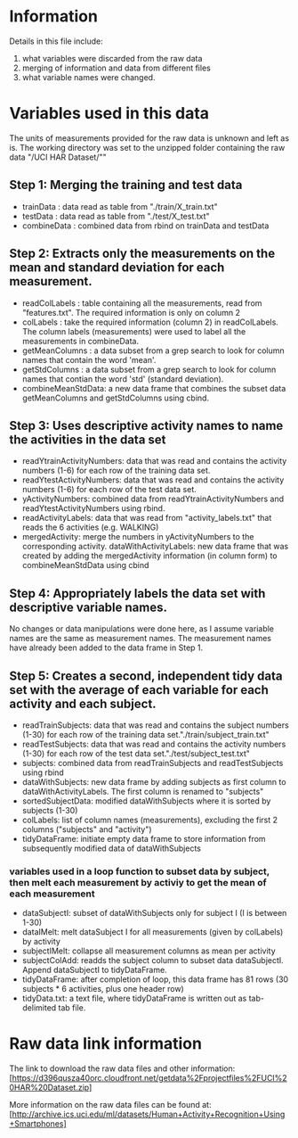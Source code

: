 # Information
Details in this file include:
1. what variables were discarded from the raw data
2. merging of information and data from different files
3. what variable names were changed.

# Variables used in this data
The units of measurements provided for the raw data is unknown and left as is.
The working directory was set to the unzipped folder containing the raw data "/UCI HAR Dataset/""

## Step 1: Merging the training and test data
* trainData : data read as table from "./train/X_train.txt"
* testData : data read as table from "./test/X_test.txt"
* combineData : combined data from rbind on trainData and testData

## Step 2: Extracts only the measurements on the mean and standard deviation for each measurement.
* readColLabels : table containing all the measurements, read from "features.txt". The required information is only on column 2
* colLabels : take the required information (column 2) in readColLabels. The column labels (measurements) were used to label all the measurements in combineData.
* getMeanColumns : a data subset from a grep search to look for column names that contain the word 'mean'. 
* getStdColumns : a data subset from a grep search to look for column names that contian the word 'std' (standard deviation).
* combineMeanStdData: a new data frame that combines the subset data getMeanColumns and getStdColumns using cbind.

## Step 3: Uses descriptive activity names to name the activities in the data set 
* readYtrainActivityNumbers: data that was read and contains the activity numbers (1-6) for each row of the training data set. 
* readYtestActivityNumbers: data that was read and contains the activity numbers (1-6) for each row of the test data set.
* yActivityNumbers: combined data from readYtrainActivityNumbers and readYtestActivityNumbers using rbind.
* readActivityLabels: data that was read from "activity_labels.txt" that reads the 6 activities (e.g. WALKING)
* mergedActivity: merge the numbers in yActivityNumbers to the corresponding activity.
dataWithActivityLabels: new data frame that was created by adding the mergedActivity information (in column form) to combineMeanStdData using cbind

## Step 4: Appropriately labels the data set with descriptive variable names.
No changes or data manipulations were done here, as I assume variable names are the same as measurement names.
The measurement names have already been added to the data frame in Step 1.

## Step 5: Creates a second, independent tidy data set with the average of each variable for each activity and each subject.
* readTrainSubjects: data that was read and contains the subject numbers (1-30) for each row of the training data set."./train/subject_train.txt"
* readTestSubjects: data that was read and contains the activity numbers (1-30) for each row of the test data set."./test/subject_test.txt"
* subjects: combined data from readTrainSubjects and readTestSubjects using rbind
* dataWithSubjects: new data frame by adding subjects as first column to dataWithActivityLabels. The first column is renamed to "subjects"
* sortedSubjectData: modified dataWithSubjects where it is sorted by subjects (1-30)
* colLabels: list of column names (measurements), excluding the first 2 columns ("subjects" and "activity")
* tidyDataFrame: initiate empty data frame to store information from subsequently modified data of dataWithSubjects
### variables used in a loop function to subset data by subject, then melt each measurement by activiy to get the mean of each measurement
* dataSubjectI: subset of dataWithSubjects only for subject I (I is between 1-30)
* dataIMelt: melt dataSubject I for all measurements (given by colLabels) by activity 
* subjectIMelt: collapse all measurement columns as mean per activity
* subjectColAdd: readds the subject column to subset data dataSubjectI. Append dataSubjectI to tidyDataFrame.
* tidyDataFrame: after completion of loop, this data frame has 81 rows (30 subjects * 6 activities, plus one header row)
* tidyData.txt: a text file, where tidyDataFrame is written out as tab-delimited tab file.

# Raw data link information
The link to download the raw data files and other information:
[https://d396qusza40orc.cloudfront.net/getdata%2Fprojectfiles%2FUCI%20HAR%20Dataset.zip]

More information on the raw data files can be found at:
[http://archive.ics.uci.edu/ml/datasets/Human+Activity+Recognition+Using+Smartphones]

